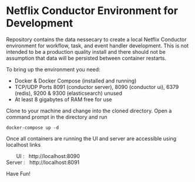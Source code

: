
# Netflix Conductor Environment for Development

Repository contains the data nessecary to create a local Netflix Conductor environment for workflow, task, and event handler development. This is not intended to be a production quality install and there should not be assumption that data will be persisted between container restarts.

To bring up the environment you need:
 - Docker & Docker Compose (installed and running)
 - TCP/UDP Ports 8091 (conductor server), 8090 (conductor ui), 6379 (redis), 9200 & 9300 (elasticsearch) unused
 - At least 8 gigabytes of RAM free for use

Clone to your machine and change into the cloned directory. Open a command prompt in the directory and run 

    docker-compose up -d

Once all containers are running the UI and server are accessible using localhost links  

&nbsp;&nbsp;&nbsp;&nbsp;&nbsp;&nbsp;&nbsp;UI :  &nbsp;&nbsp;http://localhost:8090  
Server :&nbsp;&nbsp; http://localhost:8091


  
Have Fun!

